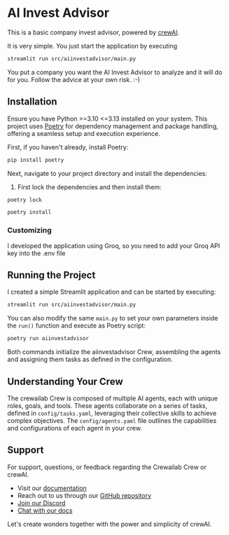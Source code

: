 # AI Invest Advisor

This is a basic company invest advisor, powered by [crewAI](https://crewai.com).

It is very simple. You just start the application by executing

``` bash
streamlit run src/aiinvestadvisor/main.py
```

You put a company you want the AI Invest Advisor to analyze and it will do for you. Follow the advice at your own risk. :-)

## Installation

Ensure you have Python >=3.10 <=3.13 installed on your system. This project uses [Poetry](https://python-poetry.org/) for dependency management and package handling, offering a seamless setup and execution experience.

First, if you haven't already, install Poetry:

```bash
pip install poetry
```

Next, navigate to your project directory and install the dependencies:

1. First lock the dependencies and then install them:

```bash
poetry lock
```

```bash
poetry install
```

### Customizing

I developed the application using Groq, so you need to add your Groq API key into the .env file

## Running the Project

I created a simple Streamlit application and can be started by executing:

```bash
streamlit run src/aiinvestadvisor/main.py
```

You can also modify the same ```main.py``` to set your own parameters inside the ```run()``` function and execute as Poetry script:

```bash
poetry run aiinvestadvisor
```

Both commands initialize the aiinvestadvisor Crew, assembling the agents and assigning them tasks as defined in the configuration.

## Understanding Your Crew

The crewailab Crew is composed of multiple AI agents, each with unique roles, goals, and tools. These agents collaborate on a series of tasks, defined in `config/tasks.yaml`, leveraging their collective skills to achieve complex objectives. The `config/agents.yaml` file outlines the capabilities and configurations of each agent in your crew.

## Support

For support, questions, or feedback regarding the Crewailab Crew or crewAI.

- Visit our [documentation](https://docs.crewai.com)
- Reach out to us through our [GitHub repository](https://github.com/joaomdmoura/crewai)
- [Join our Discord](https://discord.com/invite/X4JWnZnxPb)
- [Chat with our docs](https://chatg.pt/DWjSBZn)

Let's create wonders together with the power and simplicity of crewAI.
